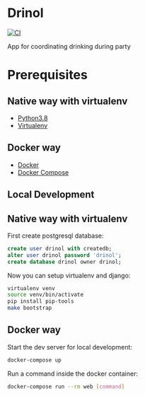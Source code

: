 # Drinol

[![CI](https://github.com/nekeal/drinol/workflows/backend.yml/badge.svg)](https://github.com/nekeal/drinol/actions)

App for coordinating drinking during party

# Prerequisites

## Native way with virtualenv
- [Python3.8](https://www.python.org/downloads/)
- [Virtualenv](https://virtualenv.pypa.io/en/latest/)

## Docker way
- [Docker](https://docs.docker.com/engine/install/)  
- [Docker Compose](https://docs.docker.com/compose/install/)

## Local Development

## Native way with virtualenv

First create postgresql database:

```sql
create user drinol with createdb;
alter user drinol password 'drinol';
create database drinol owner drinol;
```
Now you can setup virtualenv and django:
```bash
virtualenv venv
source venv/bin/activate
pip install pip-tools
make bootstrap
```

## Docker way

Start the dev server for local development:
```bash
docker-compose up
```

Run a command inside the docker container:

```bash
docker-compose run --rm web [command]
```

